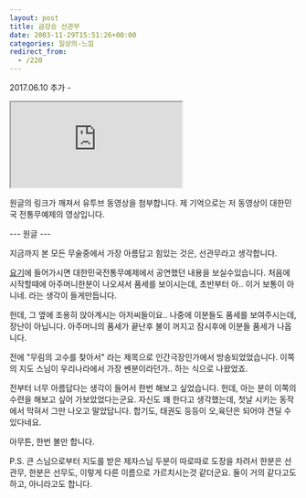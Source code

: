 ```yaml
---
layout: post
title: 금강승 선관무
date: 2003-11-29T15:51:26+00:00
categories: 일상의-느낌
redirect_from:
  - /220
---
```


2017.06.10 추가 -

<iframe src="https://www.youtube.com/embed/P7ZKdXe-LpQ" frame allowfullscreen></iframe>

원글의 링크가 깨져서 유투브 동영상을 첨부합니다. 제 기억으로는 저 동영상이 대한민국 전통무예제의 영상입니다.

--- 원글 ---

지금까지 본 모든 무술중에서 가장 아름답고 힘있는 것은, 선관무라고 생각합니다.

<a href="http://www.sunkwanmoo.com/zb41/view.php?id=media&amp;no=1" target="bb">요기</a>에 들어가시면 대한민국전통무예제에서 공연했던 내용을 보실수있습니다. 처음에 시작할때에 아주머니한분이 나오셔서 품세를 보이시는데, 초반부터 아.. 이거 보통이 아니네. 라는 생각이 들게만듭니다.

헌데, 그 옆에 조용히 앉아계시는 아저씨들이요.. 나중에 이분들도 품세를 보여주시는데, 장난이 아닙니다. 아주머니의 품세가 끝난후 불이 꺼지고 잠시후에 이분들 품세가 나옵니다.

전에 "무림의 고수를 찾아서" 라는 제목으로 인간극장인가에서 방송되었었습니다. 이쪽의 지도 스님이 우리나라에서 가장 쎈분이라던가.. 하는 식으로 나왔었죠.

전부터 너무 아름답다는 생각이 들어서 한번 해보고 싶었습니다. 헌데, 아는 분이 이쪽의 수련을 해보고 싶어 가보았었다는군요. 자신도 꽤 한다고 생각했는데, 첫날 시키는 동작에서 막혀서 그만 나오고 말았답니다. 합기도, 태권도 등등이 오,육단은 되어야 견딜 수 있다네요.

아무튼, 한번 볼만 합니다.

P.S. 큰 스님으로부터 지도를 받은 제자스님 두분이 따로따로 도장을 차려서 한분은 선관무, 한분은 선무도, 이렇게 다른 이름으로 가르치시는것 같더군요. 둘이 거의 같다고도 하고, 아니라고도 합니다.
<div id=comments>
</div>
